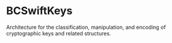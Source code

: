 # BCSwiftKeys

Architecture for the classification, manipulation, and encoding of cryptographic keys and related structures.

